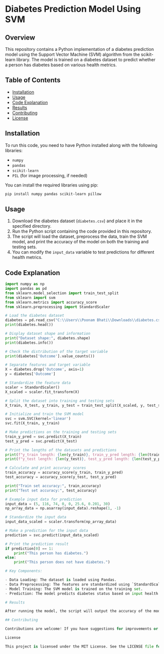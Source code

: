 # Diabetes Prediction Model Using SVM

## Overview

This repository contains a Python implementation of a diabetes prediction model using the Support Vector Machine (SVM) algorithm from the scikit-learn library. The model is trained on a diabetes dataset to predict whether a person has diabetes based on various health metrics.

## Table of Contents

- [Installation](#installation)
- [Usage](#usage)
- [Code Explanation](#code-explanation)
- [Results](#results)
- [Contributing](#contributing)
- [License](#license)

## Installation

To run this code, you need to have Python installed along with the following libraries:

- `numpy`
- `pandas`
- `scikit-learn`
- `PIL` (for image processing, if needed)

You can install the required libraries using pip:

```bash
pip install numpy pandas scikit-learn pillow
```

## Usage

1. Download the diabetes dataset (`diabetes.csv`) and place it in the specified directory.
2. Run the Python script containing the code provided in this repository.
3. The script will load the dataset, preprocess the data, train the SVM model, and print the accuracy of the model on both the training and testing sets.
4. You can modify the `input_data` variable to test predictions for different health metrics.

## Code Explanation

```python
import numpy as np
import pandas as pd
from sklearn.model_selection import train_test_split
from sklearn import svm
from sklearn.metrics import accuracy_score 
from sklearn.preprocessing import StandardScaler

# Load the diabetes dataset
diabetes = pd.read_csv("C:\\Users\\Poonam Bhati\\Downloads\\diabetes.csv")
print(diabetes.head())

# Display dataset shape and information
print("Dataset shape:", diabetes.shape)
print(diabetes.info())

# Check the distribution of the target variable
print(diabetes['Outcome'].value_counts())

# Separate features and target variable
X = diabetes.drop('Outcome', axis=1)
y = diabetes['Outcome']

# Standardize the feature data
scaler = StandardScaler()
X_scaled = scaler.fit_transform(X)

# Split the dataset into training and testing sets
X_train, X_test, y_train, y_test = train_test_split(X_scaled, y, test_size=0.23, random_state=1)

# Initialize and train the SVM model
svc = svm.SVC(kernel='linear')
svc.fit(X_train, y_train)

# Make predictions on the training and testing sets
train_y_pred = svc.predict(X_train) 
test_y_pred = svc.predict(X_test)

# Print the lengths of the datasets and predictions
print(f"y_train length: {len(y_train)}, train_y_pred length: {len(train_y_pred)}")
print(f"y_test length: {len(y_test)}, test_y_pred length: {len(test_y_pred)}")

# Calculate and print accuracy scores
train_accuracy = accuracy_score(y_train, train_y_pred)
test_accuracy = accuracy_score(y_test, test_y_pred)

print("Train set accuracy:", train_accuracy)
print("Test set accuracy:", test_accuracy)

# Example input data for prediction
input_data = (5, 116, 74, 0, 0, 25.6, 0.201, 30)  
np_array_data = np.asarray(input_data).reshape(1, -1)

# Standardize the input data
input_data_scaled = scaler.transform(np_array_data)

# Make a prediction for the input data
prediction = svc.predict(input_data_scaled)

# Print the prediction result
if prediction[0] == 1:
    print("This person has diabetes.")
else:
    print("This person does not have diabetes.")

# Key Components:

- Data Loading: The dataset is loaded using Pandas.
- Data Preprocessing: The features are standardized using `StandardScaler`.
- Model Training: The SVM model is trained on the training set.
- Prediction: The model predicts diabetes status based on input health metrics.

# Results

After running the model, the script will output the accuracy of the model on both the training and testing datasets, along with a prediction for the example input data.

## Contributing

Contributions are welcome! If you have suggestions for improvements or additional features, feel free to fork the repository and submit a pull request.

License

This project is licensed under the MIT License. See the LICENSE file for more details.
